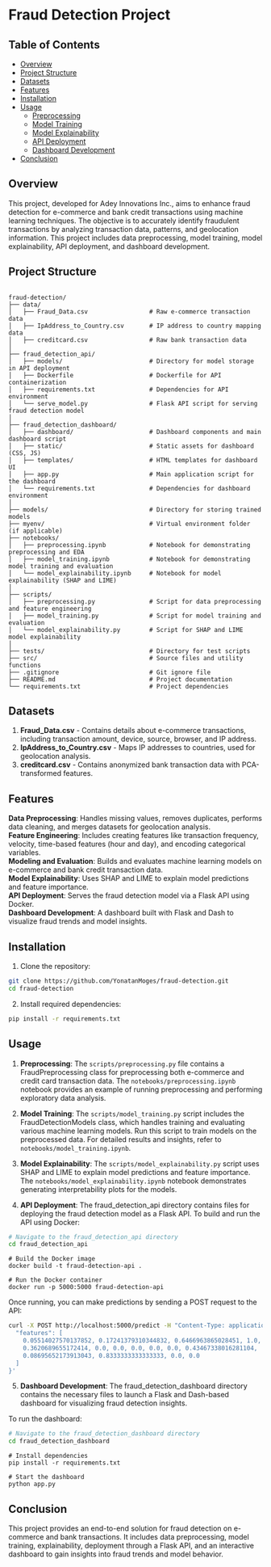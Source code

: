 # Fraud Detection Project

## Table of Contents
- [Overview](#overview)
- [Project Structure](#project-structure)
- [Datasets](#datasets)
- [Features](#features)
- [Installation](#installation)
- [Usage](#usage)
  - [Preprocessing](#1-preprocessing)
  - [Model Training](#2-model-training)
  - [Model Explainability](#3-model-explainability)
  - [API Deployment](#4-api-deployment)
  - [Dashboard Development](#5-dashboard-development)
- [Conclusion](#conclusion)


## Overview
This project, developed for Adey Innovations Inc., aims to enhance fraud detection for e-commerce and bank credit transactions using machine learning techniques. The objective is to accurately identify fraudulent transactions by analyzing transaction data, patterns, and geolocation information. This project includes data preprocessing, model training, model explainability, API deployment, and dashboard development.

## Project Structure

``` 

fraud-detection/
├── data/
│   ├── Fraud_Data.csv                 # Raw e-commerce transaction data
│   ├── IpAddress_to_Country.csv       # IP address to country mapping data
│   ├── creditcard.csv                 # Raw bank transaction data
│
├── fraud_detection_api/
│   ├── models/                        # Directory for model storage in API deployment
│   ├── Dockerfile                     # Dockerfile for API containerization
│   ├── requirements.txt               # Dependencies for API environment
│   └── serve_model.py                 # Flask API script for serving fraud detection model
│
├── fraud_detection_dashboard/
│   ├── dashboard/                     # Dashboard components and main dashboard script
│   ├── static/                        # Static assets for dashboard (CSS, JS)
│   ├── templates/                     # HTML templates for dashboard UI
│   ├── app.py                         # Main application script for the dashboard
│   └── requirements.txt               # Dependencies for dashboard environment
│
├── models/                            # Directory for storing trained models
├── myenv/                             # Virtual environment folder (if applicable)
├── notebooks/
│   ├── preprocessing.ipynb            # Notebook for demonstrating preprocessing and EDA
│   ├── model_training.ipynb           # Notebook for demonstrating model training and evaluation
│   └── model_explainability.ipynb     # Notebook for model explainability (SHAP and LIME)
│
├── scripts/
│   ├── preprocessing.py               # Script for data preprocessing and feature engineering
│   ├── model_training.py              # Script for model training and evaluation
│   └── model_explainability.py        # Script for SHAP and LIME model explainability
│
├── tests/                             # Directory for test scripts
├── src/                               # Source files and utility functions
├── .gitignore                         # Git ignore file
├── README.md                          # Project documentation
└── requirements.txt                   # Project dependencies
```
## Datasets
1. **Fraud_Data.csv** - Contains details about e-commerce transactions, including transaction amount, device, source, browser, and IP address.  
2. **IpAddress_to_Country.csv** - Maps IP addresses to countries, used for geolocation analysis.  
3. **creditcard.csv** - Contains anonymized bank transaction data with PCA-transformed features.
## Features
**Data Preprocessing**: Handles missing values, removes duplicates, performs data cleaning, and merges datasets for geolocation analysis.  
**Feature Engineering**: Includes creating features like transaction frequency, velocity, time-based features (hour and day), and encoding categorical variables.  
**Modeling and Evaluation**: Builds and evaluates machine learning models on e-commerce and bank credit transaction data.  
**Model Explainability**: Uses SHAP and LIME to explain model predictions and feature importance.  
**API Deployment**: Serves the fraud detection model via a Flask API using Docker.  
**Dashboard Development**: A dashboard built with Flask and Dash to visualize fraud trends and model insights.  

## Installation
1. Clone the repository:

```bash
git clone https://github.com/YonatanMoges/fraud-detection.git
cd fraud-detection
```
2. Install required dependencies:

```bash
pip install -r requirements.txt
```
## Usage

1. **Preprocessing**: The `scripts/preprocessing.py` file contains a FraudPreprocessing class for preprocessing both e-commerce and credit card transaction data. The `notebooks/preprocessing.ipynb` notebook provides an example of running preprocessing and performing exploratory data analysis.

2. **Model Training**: The `scripts/model_training.py` script includes the FraudDetectionModels class, which handles training and evaluating various machine learning models. Run this script to train models on the preprocessed data. For detailed results and insights, refer to `notebooks/model_training.ipynb`.

3. **Model Explainability**: The `scripts/model_explainability.py` script uses SHAP and LIME to explain model predictions and feature importance. The `notebooks/model_explainability.ipynb` notebook demonstrates generating interpretability plots for the models.

4. **API Deployment**: The fraud_detection_api directory contains files for deploying the fraud detection model as a Flask API. To build and run the API using Docker:

```bash
# Navigate to the fraud_detection_api directory
cd fraud_detection_api
```
```
# Build the Docker image
docker build -t fraud-detection-api .
```
```
# Run the Docker container
docker run -p 5000:5000 fraud-detection-api
```
Once running, you can make predictions by sending a POST request to the API:

```bash
curl -X POST http://localhost:5000/predict -H "Content-Type: application/json" -d '{
  "features": [
    0.05514027570137852, 0.17241379310344832, 0.6466963865028451, 1.0, 0.0, 1.0, 
    0.3620689655172414, 0.0, 0.0, 0.0, 0.0, 0.0, 0.43467338016281104, 
    0.08695652173913043, 0.8333333333333333, 0.0, 0.0
  ]
}'
```
5. **Dashboard Development**: The fraud_detection_dashboard directory contains the necessary files to launch a Flask and Dash-based dashboard for visualizing fraud detection insights.

To run the dashboard:

``` bash
# Navigate to the fraud_detection_dashboard directory
cd fraud_detection_dashboard
```
```
# Install dependencies
pip install -r requirements.txt
```
```
# Start the dashboard
python app.py
```
## Conclusion
This project provides an end-to-end solution for fraud detection on e-commerce and bank transactions. It includes data preprocessing, model training, explainability, deployment through a Flask API, and an interactive dashboard to gain insights into fraud trends and model behavior.